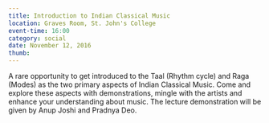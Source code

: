 ```yaml
---
title: Introduction to Indian Classical Music
location: Graves Room, St. John's College
event-time: 16:00
category: social
date: November 12, 2016
thumb:
---
```


A rare opportunity to get introduced to the Taal (Rhythm cycle) and Raga (Modes) as the two primary aspects of Indian Classical Music. Come and explore these aspects with demonstrations, mingle with the artists and enhance your understanding about music. The lecture demonstration will be given by Anup Joshi and Pradnya Deo.